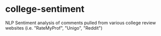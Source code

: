 # college-sentiment
NLP Sentiment analysis of comments pulled from various college review websites (i.e. "RateMyProf", "Unigo", "Reddit")
